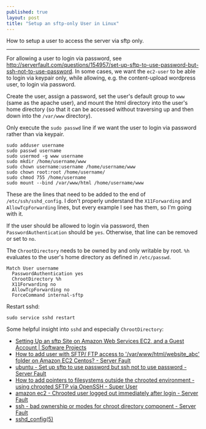 ```yaml
---
published: true
layout: post
title: "Setup an sftp-only User in Linux"
---
```

How to setup a user to access the server via sftp only. 

---

For allowing a user to login via password, see http://serverfault.com/questions/154957/set-up-sftp-to-use-password-but-ssh-not-to-use-password. In some cases, we want the `ec2-user` to be able to login via keypair only, while allowing, e.g. the content-upload wordpress user, to login via password.

Create the user, assign a password, set the user's default group to `www` (same as the apache user), and mount the html directory into the user's home directory (so that it can be accessed without traversing up and then down into the `/var/www` directory).

Only execute the `sudo passwd` line if we want the user to login via password rather than via keypair.

```
sudo adduser username
sudo passwd username
sudo usermod -g www username
sudo mkdir /home/username/www
sudo chown username:username /home/username/www
sudo chown root:root /home/username/
sudo chmod 755 /home/username
sudo mount --bind /var/www/html /home/username/www
```

These are the lines that need to be added to the end of `/etc/ssh/sshd_config`. I don't properly understand the `X11Forwarding` and `AllowTcpForwarding` lines, but every example I see has them, so I'm going with it.

If the user should be allowed to login via password, then `PasswordAuthentication` should be `yes`. Otherwise, that line can be removed or set to `no`.

The `ChrootDirectory` needs to be owned by and only writable by root. `%h` evaluates to the user's home directory as defined in `/etc/passwd`.

```
Match User username
  PasswordAuthentication yes
  ChrootDirectory %h
  X11Forwarding no
  AllowTcpForwarding no
  ForceCommand internal-sftp
```

Restart sshd:

```
sudo service sshd restart
```

Some helpful insight into `sshd` and especially `ChrootDirectory`:

* [Setting Up an sftp Site on Amazon Web Services EC2, and a Guest Account | Software Projects](https://rmtheis.wordpress.com/2011/07/03/setting-up-an-sftp-site-on-amazon-web-services-ec2-creating-an-account-to-share-with-a-third-party-and-restricting-that-account-to-allow-only-sftp/)
* [How to add user with SFTP/ FTP access to '/var/www/html/website_abc' folder on Amazon EC2 Centos? - Server Fault](http://serverfault.com/questions/392601/how-to-add-user-with-sftp-ftp-access-to-var-www-html-website-abc-folder-on-a)
* [ubuntu - Set up sftp to use password but ssh not to use password - Server Fault](http://serverfault.com/questions/154957/set-up-sftp-to-use-password-but-ssh-not-to-use-password)
* [How to add pointers to filesystems outside the chrooted environment - using chrooted SFTP via OpenSSH - Super User](http://superuser.com/questions/247125/how-to-add-pointers-to-filesystems-outside-the-chrooted-environment-using-chro)
* [amazon ec2 - Chrooted user logged out immediately after login - Server Fault](http://serverfault.com/questions/643396/chrooted-user-logged-out-immediately-after-login)
* [ssh - bad ownership or modes for chroot directory component - Server Fault](http://serverfault.com/questions/584986/bad-ownership-or-modes-for-chroot-directory-component)
* [sshd_config(5)](https://www.freebsd.org/cgi/man.cgi?query=sshd_config&sektion=5)


